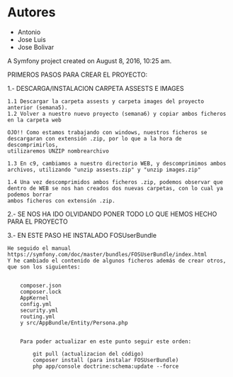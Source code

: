 Autores
=======

* Antonio
* Jose Luis
* Jose Bolivar

A Symfony project created on August 8, 2016, 10:25 am.


PRIMEROS PASOS PARA CREAR EL PROYECTO:


1.- DESCARGA/INSTALACION CARPETA ASSESTS E IMAGES

    1.1 Descargar la carpeta assests y carpeta images del proyecto anterior (semana5).
    1.2 Volver a nuestro nuevo proyecto (semana6) y copiar ambos ficheros en la carpeta web

    OJO!! Como estamos trabajando con windows, nuestros ficheros se descargaran con extensión .zip, por lo que a la hora de descomprimirlos, 
    utilizaremos UNZIP nombrearchivo

    1.3 En c9, cambiamos a nuestro directorio WEB, y descomprimimos ambos archivos, utilizando "unzip assests.zip" y "unzip images.zip"

    1.4 Una vez descomprimidos ambos ficheros .zip, podemos observar que dentro de WEB se nos han creados dos nuevas carpetas, con lo cual ya podemos borrar
    ambos ficheros con extensión .zip.
    
2.- SE NOS HA IDO OLVIDANDO PONER TODO LO QUE HEMOS HECHO PARA EL PROYECTO

3.- EN ESTE PASO HE INSTALADO FOSUserBundle

    He seguido el manual https://symfony.com/doc/master/bundles/FOSUserBundle/index.html
    Y he cambiado el contenido de algunos ficheros además de crear otros, que son los siguientes:
    
        
        composer.json
        composer.lock
        AppKernel
        config.yml
        security.yml
        routing.yml
        y src/AppBundle/Entity/Persona.php
        
        
        Para poder actualizar en este punto seguir este orden:
        
            git pull (actualizacion del código)
            composer install (para instalar FOSUserBundle)
            php app/console doctrine:schema:update --force
            


